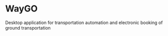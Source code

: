 # WayGO
Desktop application for transportation automation and electronic booking of ground transportation
